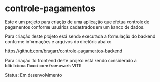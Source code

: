 # controle-pagamentos

Este é um projeto para criação de uma aplicação que efetua controle de pagamentos conforme usuários cadastrados em um banco de dados.

Para criação deste projeto está sendo executada a formulação do backend conforme informações e arquivos do diretório abaixo:

https://github.com/bragarr/controle-pagamentos-backend

Para criação do front end deste projeto está sendo considerado a bliblioteca React com framework VITE

Status: Em desenvolvimento
